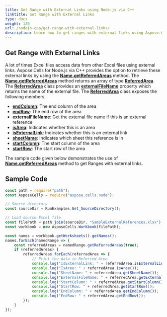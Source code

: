 ```yaml
---
title: Get Range with External Links using Node.js via C++
linktitle: Get Range with External Links
type: docs
weight: 120
url: /nodejs-cpp/get-range-with-external-links/
description: Learn how to get ranges with external links using Aspose.Cells for Node.js via C++. Retrieve data from different Excel files efficiently.
---
```


## **Get Range with External Links**

A lot of times Excel files access data from other Excel files using external links. Aspose.Cells for Node.js via C++ provides the option to retrieve these external links by using the [**Name.getReferredAreas**](https://reference.aspose.com/cells/nodejs-cpp/name/#getReferredAreas) method. The [**Name.getReferredAreas**](https://reference.aspose.com/cells/nodejs-cpp/name/#getReferredAreas) method returns an array of type [**ReferredArea**](https://reference.aspose.com/cells/nodejs-cpp/referredarea). The [**ReferredArea**](https://reference.aspose.com/cells/nodejs-cpp/referredarea) class provides an [**externalFileName**](https://reference.aspose.com/cells/nodejs-cpp/referredarea/#externalFileName) property which returns the name of the external file. The [**ReferredArea**](https://reference.aspose.com/cells/nodejs-cpp/referredarea) class exposes the following members.

- [**endColumn**](https://reference.aspose.com/cells/nodejs-cpp/referredarea/#endColumn): The end column of the area
- [**endRow**](https://reference.aspose.com/cells/nodejs-cpp/referredarea/#endRow): The end row of the area
- [**externalFileName**](https://reference.aspose.com/cells/nodejs-cpp/referredarea/#externalFileName): Get the external file name if this is an external reference
- [**isArea**](https://reference.aspose.com/cells/nodejs-cpp/referredarea/#isArea): Indicates whether this is an area
- [**isExternalLink**](https://reference.aspose.com/cells/nodejs-cpp/referredarea/#isExternalLink): Indicates whether this is an external link
- [**sheetName**](https://reference.aspose.com/cells/nodejs-cpp/referredarea/#sheetName): Indicates which sheet this reference is in
- [**startColumn**](https://reference.aspose.com/cells/nodejs-cpp/referredarea/#startColumn): The start column of the area
- [**startRow**](https://reference.aspose.com/cells/nodejs-cpp/referredarea/#startRow): The start row of the area

The sample code given below demonstrates the use of [**Name.getReferredAreas**](https://reference.aspose.com/cells/nodejs-cpp/name/#getReferredAreas) method to get Ranges with external links.

## **Sample Code**

```javascript
const path = require("path");
const AsposeCells = require("aspose.cells.node");

// Source directory
const sourceDir = RunExamples.Get_SourceDirectory();

// Load source Excel file
const filePath = path.join(sourceDir, "SampleExternalReferences.xlsx");
const workbook = new AsposeCells.Workbook(filePath);

const names = workbook.getWorksheets().getNames();
names.forEach(namedRange => {
    const referredAreas = namedRange.getReferredAreas(true);
    if (referredAreas) {
        referredAreas.forEach(referredArea => {
            // Print the data in Referred Area
            console.log("IsExternalLink: " + referredArea.isExternalLink());
            console.log("IsArea: " + referredArea.isArea());
            console.log("SheetName: " + referredArea.getSheetName());
            console.log("ExternalFileName: " + referredArea.getExternalFileName());
            console.log("StartColumn: " + referredArea.getStartColumn());
            console.log("StartRow: " + referredArea.getStartRow());
            console.log("EndColumn: " + referredArea.getEndColumn());
            console.log("EndRow: " + referredArea.getEndRow());
        });
    }
});
```
